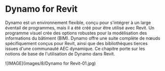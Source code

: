 

# Dynamo for Revit

Dynamo est un environnement flexible, conçu pour s'intégrer à un large éventail de programmes, mais il a été créé pour être utilisé avec Revit. Un programme visuel crée des options robustes pour la modélisation des informations du bâtiment (BIM). Dynamo offre une suite complète de nœuds spécifiquement conçus pour Revit, ainsi que des bibliothèques tierces issues d'une communauté AEC dynamique. Ce chapitre porte sur les notions de base de l'utilisation de Dynamo dans Revit.

![IMAGE](images/8/Dynamo for Revit-01.jpg)

